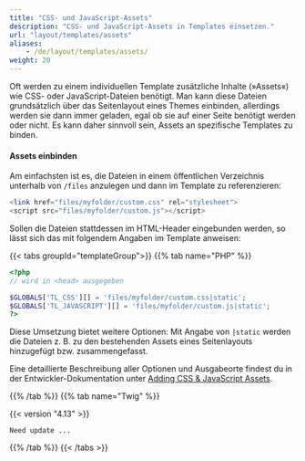 ```yaml
---
title: "CSS- und JavaScript-Assets"
description: "CSS- und JavaScript-Assets in Templates einsetzen."
url: "layout/templates/assets"
aliases:
    - /de/layout/templates/assets/
weight: 20
---
```



Oft werden zu einem individuellen Template zusätzliche Inhalte (»Assets«) wie CSS- oder JavaScript-Dateien benötigt.
Man kann diese Dateien grundsätzlich über das Seitenlayout eines Themes einbinden, allerdings werden sie dann immer
geladen, egal ob sie auf einer Seite benötigt werden oder nicht. Es kann daher sinnvoll sein, Assets an spezifische
Templates zu binden.


#### Assets einbinden

Am einfachsten ist es, die Dateien in einem öffentlichen Verzeichnis unterhalb von `/files` anzulegen und dann im
Template zu referenzieren:

```php
<link href="files/myfolder/custom.css" rel="stylesheet">
<script src="files/myfolder/custom.js"></script>
```

Sollen die Dateien stattdessen im HTML-Header eingebunden werden, so lässt sich das mit folgendem Angaben im Template
anweisen:


{{< tabs groupId="templateGroup">}}
{{% tab name="PHP" %}}


```php
<?php
// wird in <head> ausgegeben

$GLOBALS['TL_CSS'][] = 'files/myfolder/custom.css|static';
$GLOBALS['TL_JAVASCRIPT'][] = 'files/myfolder/custom.js|static';
?>
```

Diese Umsetzung bietet weitere Optionen: Mit Angabe von `|static` werden die Dateien z.&nbsp;B. zu den bestehenden
Assets eines Seitenlayouts hinzugefügt bzw. zusammengefasst. 

Eine detaillierte Beschreibung aller Optionen und Ausgabeorte findest du in der Entwickler-Dokumentation 
unter [Adding CSS & JavaScript Assets](https://docs.contao.org/dev/framework/asset-management/).


{{% /tab %}}
{{% tab name="Twig" %}}


{{< version "4.13" >}}

``Need update ...``


{{% /tab %}}
{{< /tabs >}}